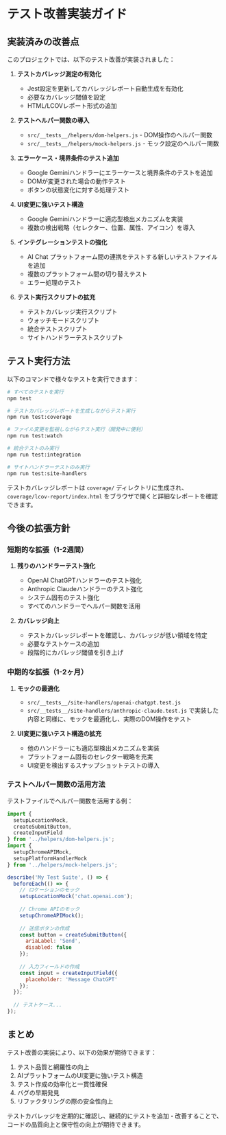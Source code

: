 # テスト改善実装ガイド

## 実装済みの改善点

このプロジェクトでは、以下のテスト改善が実装されました：

1. **テストカバレッジ測定の有効化**
   - Jest設定を更新してカバレッジレポート自動生成を有効化
   - 必要なカバレッジ閾値を設定
   - HTML/LCOVレポート形式の追加

2. **テストヘルパー関数の導入**
   - `src/__tests__/helpers/dom-helpers.js` - DOM操作のヘルパー関数
   - `src/__tests__/helpers/mock-helpers.js` - モック設定のヘルパー関数

3. **エラーケース・境界条件のテスト追加**
   - Google Geminiハンドラーにエラーケースと境界条件のテストを追加
   - DOMが変更された場合の動作テスト
   - ボタンの状態変化に対する処理テスト

4. **UI変更に強いテスト構造**
   - Google Geminiハンドラーに適応型検出メカニズムを実装
   - 複数の検出戦略（セレクター、位置、属性、アイコン）を導入

5. **インテグレーションテストの強化**
   - AI Chat プラットフォーム間の連携をテストする新しいテストファイルを追加
   - 複数のプラットフォーム間の切り替えテスト
   - エラー処理のテスト

6. **テスト実行スクリプトの拡充**
   - テストカバレッジ実行スクリプト
   - ウォッチモードスクリプト
   - 統合テストスクリプト
   - サイトハンドラーテストスクリプト

## テスト実行方法

以下のコマンドで様々なテストを実行できます：

```bash
# すべてのテストを実行
npm test

# テストカバレッジレポートを生成しながらテスト実行
npm run test:coverage

# ファイル変更を監視しながらテスト実行（開発中に便利）
npm run test:watch

# 統合テストのみ実行
npm run test:integration

# サイトハンドラーテストのみ実行
npm run test:site-handlers
```

テストカバレッジレポートは `coverage/` ディレクトリに生成され、`coverage/lcov-report/index.html` をブラウザで開くと詳細なレポートを確認できます。

## 今後の拡張方針

### 短期的な拡張（1-2週間）

1. **残りのハンドラーテスト強化**
   - OpenAI ChatGPTハンドラーのテスト強化
   - Anthropic Claudeハンドラーのテスト強化
   - システム固有のテスト強化
   - すべてのハンドラーでヘルパー関数を活用

2. **カバレッジ向上**
   - テストカバレッジレポートを確認し、カバレッジが低い領域を特定
   - 必要なテストケースの追加
   - 段階的にカバレッジ閾値を引き上げ

### 中期的な拡張（1-2ヶ月）

1. **モックの最適化**
   - `src/__tests__/site-handlers/openai-chatgpt.test.js`
   - `src/__tests__/site-handlers/anthropic-claude.test.js`
   で実装した内容と同様に、モックを最適化し、実際のDOM操作をテスト

2. **UI変更に強いテスト構造の拡充**
   - 他のハンドラーにも適応型検出メカニズムを実装
   - プラットフォーム固有のセレクター戦略を充実
   - UI変更を検出するスナップショットテストの導入

### テストヘルパー関数の活用方法

テストファイルでヘルパー関数を活用する例：

```javascript
import { 
  setupLocationMock, 
  createSubmitButton, 
  createInputField 
} from '../helpers/dom-helpers.js';
import { 
  setupChromeAPIMock, 
  setupPlatformHandlerMock 
} from '../helpers/mock-helpers.js';

describe('My Test Suite', () => {
  beforeEach(() => {
    // ロケーションのモック
    setupLocationMock('chat.openai.com');
    
    // Chrome APIのモック
    setupChromeAPIMock();
    
    // 送信ボタンの作成
    const button = createSubmitButton({ 
      ariaLabel: 'Send',
      disabled: false
    });
    
    // 入力フィールドの作成
    const input = createInputField({
      placeholder: 'Message ChatGPT'
    });
  });
  
  // テストケース...
});
```

## まとめ

テスト改善の実装により、以下の効果が期待できます：

1. テスト品質と網羅性の向上
2. AIプラットフォームのUI変更に強いテスト構造
3. テスト作成の効率化と一貫性確保
4. バグの早期発見
5. リファクタリングの際の安全性向上

テストカバレッジを定期的に確認し、継続的にテストを追加・改善することで、コードの品質向上と保守性の向上が期待できます。